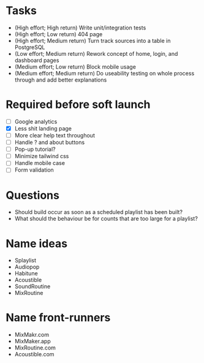 # Tasks
- (High effort; High return) Write unit/integration tests
- (High effort; Low return) 404 page
- (High effort; Medium return) Turn track sources into a table in PostgreSQL
- (Low effort; Medium return) Rework concept of home, login, and dashboard pages
- (Medium effort; Low return) Block mobile usage
- (Medium effort; Medium return) Do useability testing on whole process through and add better explanations

# Required before soft launch
- [ ] Google analytics
- [x] Less shit landing page
- [ ] More clear help text throughout
- [ ] Handle ? and about buttons
- [ ] Pop-up tutorial?
- [ ] Minimize tailwind css
- [ ] Handle mobile case
- [ ] Form validation

# Questions
- Should build occur as soon as a scheduled playlist has been built?
- What should the behaviour be for counts that are too large for a playlist?

# Name ideas
- Splaylist
- Audiopop
- Habitune
- Acoustible
- SoundRoutine
- MixRoutine

# Name front-runners
- MixMakr.com
- MixMaker.app
- MixRoutine.com
- Acoustible.com
